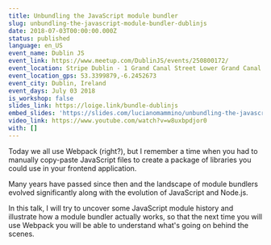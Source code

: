 ```yaml
---
title: Unbundling the JavaScript module bundler
slug: unbundling-the-javascript-module-bundler-dublinjs
date: 2018-07-03T00:00:00.000Z
status: published
language: en_US
event_name: Dublin JS
event_link: https://www.meetup.com/DublinJS/events/250800172/
event_location: Stripe Dublin - 1 Grand Canal Street Lower Grand Canal Dock, Dublin, Ireland
event_location_gps: 53.3399879,-6.2452673
event_city: Dublin, Ireland
event_days: July 03 2018
is_workshop: false
slides_link: https://loige.link/bundle-dublinjs
embed_slides: 'https://slides.com/lucianomammino/unbundling-the-javascript-module-bundler-dublinjs/embed'
video_link: https://www.youtube.com/watch?v=w8uxbpdjor0
with: []
---
```


Today we all use Webpack (right?), but I remember a time when you had to manually copy-paste JavaScript files to create a package of libraries you could use in your frontend application.

Many years have passed since then and the landscape of module bundlers evolved significantly along with the evolution of JavaScript and Node.js.

In this talk, I will try to uncover some JavaScript module history and illustrate how a module bundler actually works, so that the next time you will use Webpack you will be able to understand what's going on behind the scenes.
